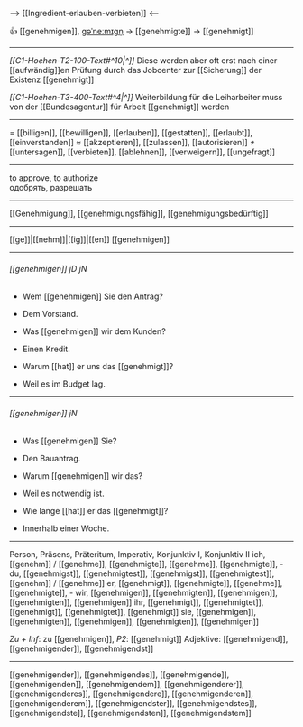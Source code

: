 --> [[Ingredient-erlauben-verbieten]] <--

👍 [[genehmigen]], [ɡəˈneːmɪɡn̩](https://youglish.com/pronounce/genehmigen/german) → [[genehmigte]] → [[genehmigt]]

---
*[[C1-Hoehen-T2-100-Text#^10|^]]* Diese werden aber oft erst nach einer [[aufwändig]]en Prüfung durch das Jobcenter zur [[Sicherung]] der Existenz [[genehmigt]]

*[[C1-Hoehen-T3-400-Text#^4|^]]* Weiterbildung für die Leiharbeiter muss von der [[Bundesagentur]] für Arbeit [[genehmigt]] werden

---
= [[billigen]], [[bewilligen]], [[erlauben]], [[gestatten]], [[erlaubt]], [[einverstanden]]
≈ [[akzeptieren]], [[zulassen]], [[autorisieren]]
≠ [[untersagen]], [[verbieten]], [[ablehnen]], [[verweigern]], [[ungefragt]]

---
to approve, to authorize  
одобрять, разрешать

---
[[Genehmigung]], [[genehmigungsfähig]], [[genehmigungsbedürftig]]

---
[[ge]]|[[nehm]]|[[ig]]|[[en]]
[[genehmigen]]


---
###### [[genehmigen]] jD jN
- Wem [[genehmigen]] Sie den Antrag?
- Dem Vorstand.

- Was [[genehmigen]] wir dem Kunden?
- Einen Kredit.

- Warum [[hat]] er uns das [[genehmigt]]?
- Weil es im Budget lag.

---
###### [[genehmigen]] jN
- Was [[genehmigen]] Sie?
- Den Bauantrag.

- Warum [[genehmigen]] wir das?
- Weil es notwendig ist.

- Wie lange [[hat]] er das [[genehmigt]]?
- Innerhalb einer Woche.

---
Person, Präsens, Präteritum, Imperativ, Konjunktiv I, Konjunktiv II
ich, [[genehm]] / [[genehme]], [[genehmigte]], [[genehme]], [[genehmigte]], -
du, [[genehmigst]], [[genehmigtest]], [[genehmigst]], [[genehmigtest]], [[genehm]] / [[genehme]]
er, [[genehmigt]], [[genehmigte]], [[genehme]], [[genehmigte]], -
wir, [[genehmigen]], [[genehmigten]], [[genehmigen]], [[genehmigten]], [[genehmigen]]
ihr, [[genehmigt]], [[genehmigtet]], [[genehmigt]], [[genehmigtet]], [[genehmigt]]
sie, [[genehmigen]], [[genehmigten]], [[genehmigen]], [[genehmigten]], [[genehmigen]]

*Zu + Inf*: zu [[genehmigen]], *P2*: [[genehmigt]]
Adjektive: [[genehmigend]], [[genehmigender]], [[genehmigendst]]

---
[[genehmigender]], [[genehmigendes]], [[genehmigende]], [[genehmigenden]], [[genehmigendem]], [[genehmigenderer]], [[genehmigenderes]], [[genehmigendere]], [[genehmigenderen]], [[genehmigenderem]], [[genehmigendster]], [[genehmigendstes]], [[genehmigendste]], [[genehmigendsten]], [[genehmigendstem]]
